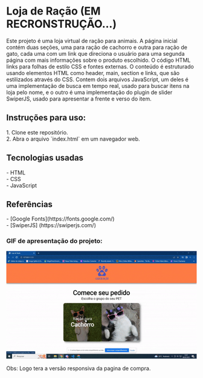<h1>Loja de Ração (EM RECRONSTRUÇÃO...)</h1>
<p>Este projeto é uma loja virtual de ração para animais. A página inicial contém duas seções, uma para ração de cachorro e outra para ração de gato, 
cada uma com um link que direciona o usuário para uma segunda página com mais informações sobre o produto escolhido. O código HTML links para folhas de estilo CSS e fontes externas. O conteúdo é estruturado usando elementos HTML como header, main, section e links, que são estilizados através do CSS. Contem dois arquivos JavaScript, um deles é uma implementação de busca em tempo real, usado para buscar itens na loja pelo nome, e o outro é uma implementação do plugin de slider SwiperJS, usado para apresentar a frente e verso do item.</P>

<h2> Instruções para uso: </h2>
<p>1. Clone este repositório. <br>
2. Abra o arquivo `index.html` em um navegador web.</p>

<h2>Tecnologias usadas</h2>
<p>- HTML<br>
- CSS<br>
- JavaScript</p>

<h2>Referências</h2>
<p>- [Google Fonts](https://fonts.google.com/)<br>
- [SwiperJS] (https://swiperjs.com/)</p>

<h3>GIF de apresentação do projeto:</h3>
<img src="./assets/readme/ezgif.com-optimize.gif" alt="gif aprensentação">

<p>Obs: Logo tera a versão responsiva da pagina de compra.</p>

